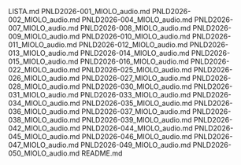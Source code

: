 LISTA.md
PNLD2026-001_MIOLO_audio.md
PNLD2026-002_MIOLO_audio.md
PNLD2026-004_MIOLO_audio.md
PNLD2026-007_MIOLO_audio.md
PNLD2026-008_MIOLO_audio.md
PNLD2026-009_MIOLO_audio.md
PNLD2026-010_MIOLO_audio.md
PNLD2026-011_MIOLO_audio.md
PNLD2026-012_MIOLO_audio.md
PNLD2026-013_MIOLO_audio.md
PNLD2026-014_MIOLO_audio.md
PNLD2026-015_MIOLO_audio.md
PNLD2026-016_MIOLO_audio.md
PNLD2026-022_MIOLO_audio.md
PNLD2026-025_MIOLO_audio.md
PNLD2026-026_MIOLO_audio.md
PNLD2026-027_MIOLO_audio.md
PNLD2026-028_MIOLO_audio.md
PNLD2026-030_MIOLO_audio.md
PNLD2026-031_MIOLO_audio.md
PNLD2026-033_MIOLO_audio.md
PNLD2026-034_MIOLO_audio.md
PNLD2026-035_MIOLO_audio.md
PNLD2026-036_MIOLO_audio.md
PNLD2026-037_MIOLO_audio.md
PNLD2026-038_MIOLO_audio.md
PNLD2026-039_MIOLO_audio.md
PNLD2026-042_MIOLO_audio.md
PNLD2026-044_MIOLO_audio.md
PNLD2026-045_MIOLO_audio.md
PNLD2026-046_MIOLO_audio.md
PNLD2026-047_MIOLO_audio.md
PNLD2026-049_MIOLO_audio.md
PNLD2026-050_MIOLO_audio.md
README.md
